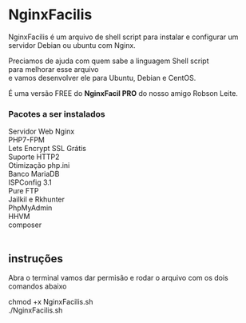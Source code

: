 # NginxFacilis
NginxFacilis é um arquivo de shell script para instalar e configurar um servidor Debian ou ubuntu com Nginx.

Preciamos de ajuda com quem sabe a linguagem Shell script<br> 
para melhorar esse arquivo<br>
e vamos  desenvolver ele para Ubuntu, Debian e CentOS.<br>


É uma versão FREE do <b>NginxFacil PRO</b> do nosso amigo Robson Leite.<br>

<h3>Pacotes a ser instalados</h3>
Servidor Web Nginx<br>
PHP7-FPM<br>
Lets Encrypt SSL Grátis<br>
Suporte HTTP2<br>
Otimização php.ini<br>
Banco MariaDB<br>
ISPConfig 3.1<br>
Pure FTP<br>
Jailkil e Rkhunter<br>
PhpMyAdmin<br>
HHVM<br>
composer<br><br>

<h2>instruções</h2>
<p>Abra o terminal vamos dar permisão e rodar o arquivo com os dois comandos abaixo</p>

chmod +x NginxFacilis.sh<br>
./NginxFacilis.sh

